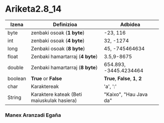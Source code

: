 # Ariketa2.8_14

| Izena | Definizioa | Adbidea |
| ------|------------|------------|
| byte | zenbaki osoak (**1 byte**) | -23, 116|
|int| zenbaki osoak (**4 byte**)|32, -1274|
|long|Zenbaki osoak (**8 byte**)|45, -745464634|
|float | Zenbaki hamartarraj (**4 byte**)| 3.5,9-8675|
|double|Zenbaki hamartarraj (**8 byte**)|654.893, -3445.4234464|
|boolean|**True** or **False**|**True**, **False**, **1**, **2**|
|char|Karaktereak|'a', ':'|
|String| Karaktere kateak (Beti maiuskulak hasiera)|"Kaixo", "Hau Java da"|

### Manex Aranzadi Egaña
